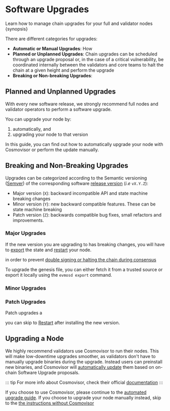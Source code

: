 <!--
order: 1
-->

# Software Upgrades

Learn how to manage chain upgrades for your full and validator nodes {synopsis}

There are different categories for upgrades:

- **Automatic or Manual Upgrades**: How 
- **Planned or Unplanned Upgrades**: Chain upgrades can be scheduled through an upgrade proposal or, in the case of a critical vulnerability, be coordinated internally between the validators and core teams to halt the chain at a given height and perform the upgrade
- **Breaking or Non-breaking Upgrades**: 

## Planned and Unplanned Upgrades

With every new software release, we strongly recommend full nodes and validator operators to perform a software upgrade.

You can upgrade your node by:

1) automatically, and
2) upgrading your node to that version

In this guide, you can find out how to automatically upgrade your node with Cosmovisor or perform the update manually.



## Breaking and Non-Breaking Upgrades

Upgrades can be categorized according to the Semantic versioning ([Semver](https://semver.org/)) of the corresponding software [release version](https://github.com/tharsis/evmos/releases) (*i.e* `vX.Y.Z`):

- Major version (`X`): backward incompatible API and state machine breaking changes
- Minor version (`Y`): new backward compatible features. These can be state machine breaking
- Patch version (`Z`): backwards compatible bug fixes, small refactors and improvements.

### Major Upgrades

If the new version you are upgrading to has breaking changes, you will have to [export](#export-state) the state  and [restart](#restart-node) your node.

in order to prevent [double signing or halting the chain during consensus](https://docs.tendermint.com/master/spec/consensus/signing.html#double-signing)

To upgrade the genesis file, you can either fetch it from a trusted source or export it locally using the `evmosd export` command.

### Minor Upgrades



### Patch Upgrades

Patch upgrades a

you can skip to [Restart](#restart-node) after installing the new version.



## Upgrading a Node

We highly recommend validators use Cosmovisor to run their nodes. This will make low-downtime upgrades smoother, as validators don't have to manually upgrade binaries during the upgrade. Instead users can preinstall new binaries, and Cosmovisor will [automatically update](automated.md) them based on on-chain Software Upgrade proposals.

::: tip
For more info about Cosmovisor, check their official [documentation](https://docs.cosmos.network/main/run-node/cosmovisor.html)
:::

If you choose to use Cosmovisor, please continue to the [automated upgrade guide](./automated.md). If you choose to upgrade your node manually instead, skip to the [the instructions without Cosmovisor](./manual.md)
